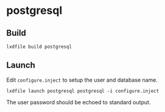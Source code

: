 postgresql
==========

Build
-----

```
lxdfile build postgresql
```

Launch
------

Edit `configure.inject` to setup the user and database name.

```
lxdfile launch postgresql postgresql -i configure.inject
```

The user password should be echoed to standard output.
